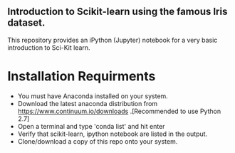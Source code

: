 ## Introduction to Scikit-learn using the famous Iris dataset. 

This repository provides an iPython (Jupyter) notebook for a very basic introduction to Sci-Kit learn. 

# Installation Requirments

- You must have Anaconda installed on your system.
- Download the latest anaconda distribution from https://www.continuum.io/downloads .[Recommended to use Python 2.7]
- Open a terminal and type 'conda list' and hit enter
- Verify that scikit-learn, ipython notebook are listed in the output.
- Clone/download a copy of this repo onto your system. 
